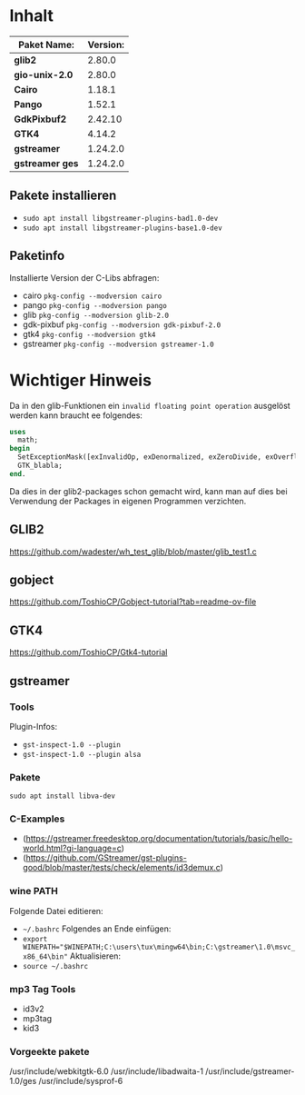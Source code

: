 # Inhalt
| **Paket Name:**   | **Version:** |
|----------         |----------    |
| **glib2**         | 2.80.0       |
| **gio-unix-2.0**  | 2.80.0       |
| **Cairo**         | 1.18.1       |
| **Pango**         | 1.52.1       |
| **GdkPixbuf2**    | 2.42.10      |
| **GTK4**          | 4.14.2       |
| **gstreamer**     | 1.24.2.0     |
| **gstreamer ges** | 1.24.2.0     |

## Pakete installieren
- `sudo apt install libgstreamer-plugins-bad1.0-dev`
- `sudo apt install libgstreamer-plugins-base1.0-dev`


## Paketinfo
Installierte Version der C-Libs abfragen:
- cairo `pkg-config --modversion cairo` 
- pango `pkg-config --modversion pango` 
- glib `pkg-config --modversion glib-2.0` 
- gdk-pixbuf `pkg-config --modversion gdk-pixbuf-2.0` 
- gtk4 `pkg-config --modversion gtk4` 
- gstreamer `pkg-config --modversion gstreamer-1.0` 

# Wichtiger Hinweis
Da in den glib-Funktionen ein `invalid floating point operation` ausgelöst werden kann braucht ee folgendes:
```pascal
uses
  math;
begin
  SetExceptionMask([exInvalidOp, exDenormalized, exZeroDivide, exOverflow, exUnderflow, exPrecision]);
  GTK_blabla;
end.
```
Da dies in der glib2-packages schon gemacht wird, kann man auf dies bei Verwendung der Packages in eigenen Programmen verzichten.


## GLIB2 
https://github.com/wadester/wh_test_glib/blob/master/glib_test1.c

## gobject
https://github.com/ToshioCP/Gobject-tutorial?tab=readme-ov-file

## GTK4
https://github.com/ToshioCP/Gtk4-tutorial

## gstreamer
### Tools
Plugin-Infos:
- `gst-inspect-1.0 --plugin`
- `gst-inspect-1.0 --plugin alsa`

### Pakete
`sudo apt install libva-dev`

### C-Examples
- (https://gstreamer.freedesktop.org/documentation/tutorials/basic/hello-world.html?gi-language=c)
- (https://github.com/GStreamer/gst-plugins-good/blob/master/tests/check/elements/id3demux.c)

### wine PATH
Folgende Datei editieren:
- `~/.bashrc`
Folgendes an Ende einfügen:
- `export WINEPATH="$WINEPATH;C:\users\tux\mingw64\bin;C:\gstreamer\1.0\msvc_x86_64\bin"`
Aktualisieren:
- `source ~/.bashrc`

### mp3 Tag Tools
- id3v2
- mp3tag
- kid3

### Vorgeekte pakete

/usr/include/webkitgtk-6.0
/usr/include/libadwaita-1
/usr/include/gstreamer-1.0/ges
/usr/include/sysprof-6






